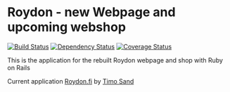 # Roydon - new Webpage and upcoming webshop
[![Build Status](https://travis-ci.org/deiga/new-Roydon.png)](https://travis-ci.org/deiga/new-Roydon)
[![Dependency Status](https://gemnasium.com/deiga/new-Roydon.png)](https://gemnasium.com/deiga/new-Roydon)
[![Coverage Status](https://coveralls.io/repos/deiga/new-Roydon/badge.png?branch=master)](https://coveralls.io/r/deiga/new-Roydon)

This is the application for the rebuilt Roydon webpage and shop with Ruby on Rails

Current application [Roydon.fi](http://www.roydon.fi)
by [Timo Sand](http://timosand.com)
